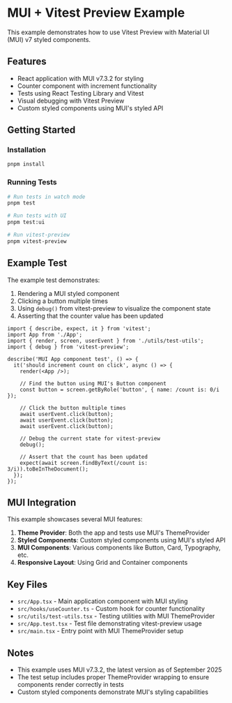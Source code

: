 # MUI + Vitest Preview Example

This example demonstrates how to use Vitest Preview with Material UI (MUI) v7 styled components.

## Features

- React application with MUI v7.3.2 for styling
- Counter component with increment functionality
- Tests using React Testing Library and Vitest
- Visual debugging with Vitest Preview
- Custom styled components using MUI's styled API

## Getting Started

### Installation

```bash
pnpm install
```

### Running Tests

```bash
# Run tests in watch mode
pnpm test

# Run tests with UI
pnpm test:ui

# Run vitest-preview
pnpm vitest-preview
```

## Example Test

The example test demonstrates:

1. Rendering a MUI styled component
2. Clicking a button multiple times
3. Using `debug()` from vitest-preview to visualize the component state
4. Asserting that the counter value has been updated

```tsx
import { describe, expect, it } from 'vitest';
import App from './App';
import { render, screen, userEvent } from './utils/test-utils';
import { debug } from 'vitest-preview';

describe('MUI App component test', () => {
  it('should increment count on click', async () => {
    render(<App />);
    
    // Find the button using MUI's Button component
    const button = screen.getByRole('button', { name: /count is: 0/i });
    
    // Click the button multiple times
    await userEvent.click(button);
    await userEvent.click(button);
    await userEvent.click(button);
    
    // Debug the current state for vitest-preview
    debug();
    
    // Assert that the count has been updated
    expect(await screen.findByText(/count is: 3/i)).toBeInTheDocument();
  });
});
```

## MUI Integration

This example showcases several MUI features:

1. **Theme Provider**: Both the app and tests use MUI's ThemeProvider
2. **Styled Components**: Custom styled components using MUI's styled API
3. **MUI Components**: Various components like Button, Card, Typography, etc.
4. **Responsive Layout**: Using Grid and Container components

## Key Files

- `src/App.tsx` - Main application component with MUI styling
- `src/hooks/useCounter.ts` - Custom hook for counter functionality
- `src/utils/test-utils.tsx` - Testing utilities with MUI ThemeProvider
- `src/App.test.tsx` - Test file demonstrating vitest-preview usage
- `src/main.tsx` - Entry point with MUI ThemeProvider setup

## Notes

- This example uses MUI v7.3.2, the latest version as of September 2025
- The test setup includes proper ThemeProvider wrapping to ensure components render correctly in tests
- Custom styled components demonstrate MUI's styling capabilities
